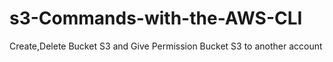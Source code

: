# s3-Commands-with-the-AWS-CLI
Create,Delete Bucket S3 and Give Permission Bucket S3 to another account 
